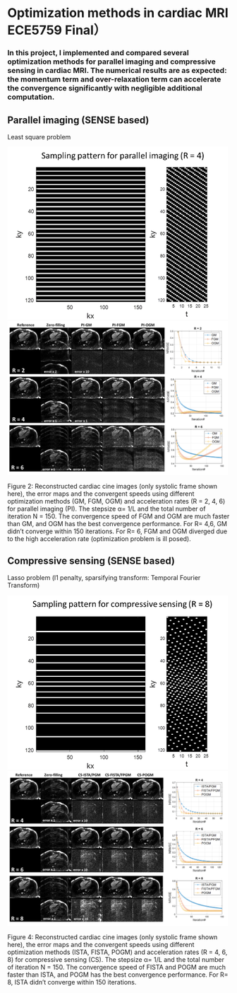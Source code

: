 # Optimization methods in cardiac MRI ECE5759 Final）
### In this project, I implemented and compared several optimization methods for parallel imaging and compressive sensing in cardiac MRI. The numerical results are as expected: the momentum term and over-relaxation term can accelerate the convergence significantly with negligible additional computation.
## Parallel imaging (SENSE based)
Least square problem

<img src="https://github.com/MRIOSU/ECE5759_Project/blob/main/Results/unifrom_samp.png" width="500">

<img src="https://github.com/MRIOSU/ECE5759_Project/blob/main/Results/PI_results.png" width="500">

Figure 2: Reconstructed cardiac cine images (only systolic frame shown here), the error maps and the convergent speeds using different optimization methods (GM, FGM, OGM) and acceleration rates (R = 2, 4, 6) for parallel imaging (PI). The stepsize α= 1/L and the total number of iteration N =  150.  The convergence speed of FGM and OGM are much faster than GM, and OGM has the best convergence performance. For R= 4,6, GM didn’t converge within 150 iterations. For R= 6, FGM and OGM diverged due to the high acceleration rate (optimization problem is ill posed).
## Compressive sensing (SENSE based)
Lasso problem (l1 penalty, sparsifying transform: Temporal Fourier Transform)

<img src="https://github.com/MRIOSU/ECE5759_Project/blob/main/Results/random_samp.png" width="500">

<img src="https://github.com/MRIOSU/ECE5759_Project/blob/main/Results/CS_resluts.png" width="500">

Figure 4: Reconstructed cardiac cine images (only systolic frame shown here), the error maps and the convergent speeds using different optimization methods (ISTA, FISTA, POGM) and acceleration rates (R = 4, 6, 8) for compressive sensing (CS). The stepsize α= 1/L and the total number of iteration N = 150. The convergence speed of FISTA and POGM are much faster than ISTA, and POGM has the best convergence performance. For R= 8, ISTA didn’t converge within 150 iterations.
